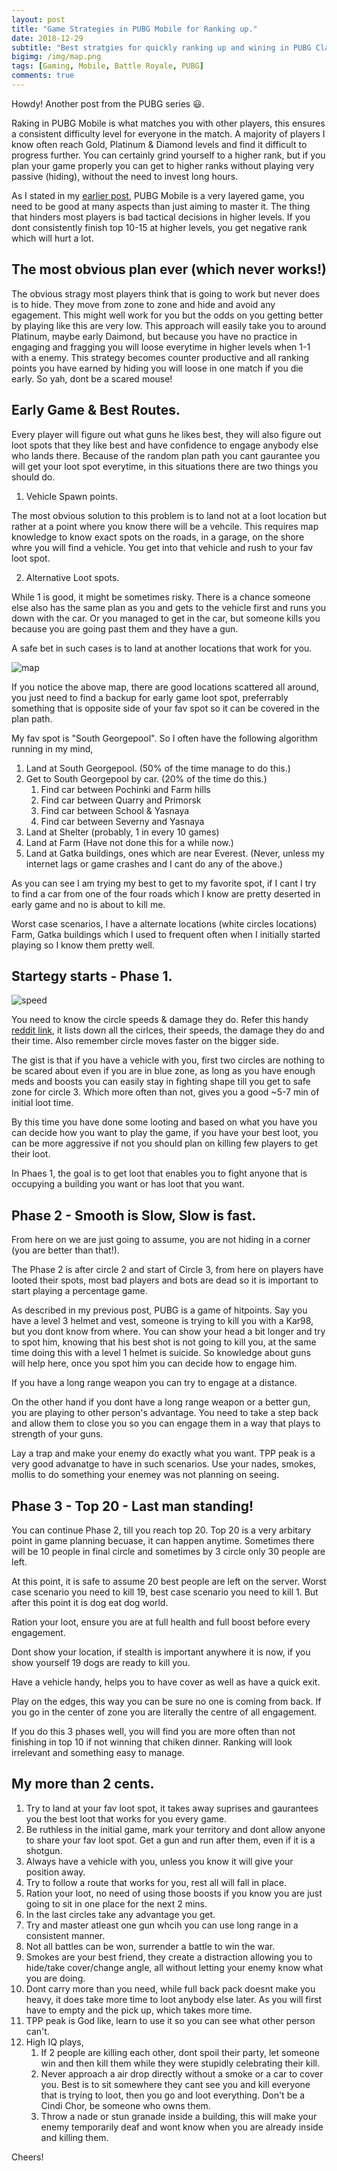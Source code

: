 ```yaml
---
layout: post
title: "Game Strategies in PUBG Mobile for Ranking up."
date: 2018-12-29
subtitle: "Best stratgies for quickly ranking up and wining in PUBG Classic Mode."
bigimg: /img/map.png
tags: [Gaming, Mobile, Battle Royale, PUBG]
comments: true
---
```


Howdy! Another post from the PUBG series :smiley:.

Raking in PUBG Mobile is what matches you with other players, this ensures a consistent difficulty level for everyone in the match. A majority of players I know often reach Gold, Platinum & Diamond levels and find it difficult to progress further. You can certainly grind yourself to a higher rank, but if you plan your game properly you can get to higher ranks without playing very passive (hiding), without the need to invest long hours.

As I stated in my [earlier post](https://swarad07.github.io/PUBG-Mobile-10-Tips-To-Improve-your-game/), PUBG Mobile is a very layered game, you need to be good at many aspects than just aiming to master it. The thing that hinders most players is bad tactical decisions in higher levels. If you dont consistently finish top 10-15 at higher levels, you get negative rank which will hurt a lot.

## The most obvious plan ever (which never works!)

The obvious stragy most players think that is going to work but never does is to hide. They move from zone to zone and hide and avoid any egagement. This might well work for you but the odds on you getting better by playing like this are very low. This approach will easily take you to around Platinum, maybe early Daimond, but because you have no practice in engaging and fragging you will loose everytime in higher levels when 1-1 with a enemy. This strategy becomes counter productive and all ranking points you have earned by hiding you will loose in one match if you die early. So yah, dont be a scared mouse!

## Early Game & Best Routes.

Every player will figure out what guns he likes best, they will also figure out loot spots that they like best and have confidence to engage anybody else who lands there. Because of the random plan path you cant gaurantee you will get your loot spot everytime, in this situations there are two things you should do.

1) Vehicle Spawn points.

The most obvious solution to this problem is to land not at a loot location but rather at a point where you know there will be a vehcile. This requires map knowledge to know exact spots on the roads, in a garage, on the shore whre you will find a vehicle. You get into that vehicle and rush to your fav loot spot.

2) Alternative Loot spots.

While 1 is good, it might be sometimes risky. There is a chance someone else also has the same plan as you and gets to the vehicle first and runs you down with the car. Or you managed to get in the car, but someone kills you because you are going past them and they have a gun.

A safe bet in such cases is to land at another locations that work for you.

![map](/assets/img/map.png)

If you notice the above map, there are good locations scattered all around, you just need to find a backup for early game loot spot, preferrably something that is opposite side of your fav spot so it can be covered in the plan path.

My fav spot is "South Georgepool". So I often have the following algorithm running in my mind,

1. Land at South Georgepool. (50% of the time manage to do this.)
2. Get to South Georgepool by car. (20% of the time do this.)
   1. Find car between Pochinki and Farm hills
   2. Find car between Quarry and Primorsk
   3. Find car between School & Yasnaya
   4. Find car between Severny and Yasnaya
3. Land at Shelter (probably, 1 in every 10 games)
4. Land at Farm (Have not done this for a while now.)
5. Land at Gatka buildings, ones which are near Everest. (Never, unless my internet lags or game crashes and I cant do any of the above.)

As you can see I am trying my best to get to my favorite spot, if I cant I try to find a car from one of the four roads which I know are pretty deserted in early game and no is about to kill me.

Worst case scenarios, I have a alternate locations (white circles locations) Farm, Gatka buildings which I used to frequent often when I initially started playing so I know them pretty well.

## Startegy starts - Phase 1.

![speed](/assets/img/speed.png)

You need to know the circle speeds & damage they do. Refer this handy [reddit link](https://www.reddit.com/r/PUBATTLEGROUNDS/comments/6odhok/circle_breakdown_times_damage_travel_time_and_tips/), it lists down all the cirlces, their speeds, the damage they do and their time. Also remember circle moves faster on the bigger side.

The gist is that if you have a vehicle with you, first two circles are nothing to be scared about even if you are in blue zone, as long as you have enough meds and boosts you can easily stay in fighting shape till you get to safe zone for circle 3. Which more often than not, gives you a good ~5-7 min of initial loot time.

By this time you have done some looting and based on what you have you can decide how you want to play the game, if you have your best loot, you can be more aggressive if not you should plan on killing few players to get their loot.

In Phaes 1, the goal is to get loot that enables you to fight anyone that is occupying a building you want or has loot that you want.

## Phase 2 - Smooth is Slow, Slow is fast.

From here on we are just going to assume, you are not hiding in a corner (you are better than that!).

The Phase 2 is after circle 2 and start of Circle 3, from here on players have looted their spots, most bad players and bots are dead so it is important to start playing a percentage game.

As described in my previous post, PUBG is a game of hitpoints. Say you have a level 3 helmet and vest, someone is trying to kill you with a Kar98, but you dont know from where. You can show your head a bit longer and try to spot him, knowing that his best shot is not going to kill you, at the same time doing this with a level 1 helmet is suicide. So knowledge about guns will help here, once you spot him you can decide how to engage him.

If you have a long range weapon you can try to engage at a distance.

On the other hand if you dont have a long range weapon or a better gun, you are playing to other person's advantage. You need to take a step back and allow them to close you so you can engage them in a way that plays to strength of your guns.

Lay a trap and make your enemy do exactly what you want. TPP peak is a very good advanatge to have in such scenarios. Use your nades, smokes, mollis to do something your enemey was not planning on seeing.

## Phase 3 - Top 20 - Last man standing!

You can continue Phase 2, till you reach top 20. Top 20 is a very arbitary point in game planning becuase, it can happen anytime. Sometimes there will be 10 people in final circle and sometimes by 3 circle only 30 people are left.

At this point, it is safe to assume 20 best people are left on the server. Worst case scenario you need to kill 19, best case scenario you need to kill 1. But after this point it is dog eat dog world.

Ration your loot, ensure you are at full health and full boost before every engagement.

Dont show your location, if stealth is important anywhere it is now, if you show yourself 19 dogs are ready to kill you.

Have a vehicle handy, helps you to have cover as well as have a quick exit.

Play on the edges, this way you can be sure no one is coming from back. If you go in the center of zone you are literally the centre of all engagement.

If you do this 3 phases well, you will find you are more often than not finishing in top 10 if not winning that chiken dinner. Ranking will look irrelevant and something easy to manage.

## My more than 2 cents.

1) Try to land at your fav loot spot, it takes away suprises and gaurantees you the best loot that works for you every game.
2) Be ruthless in the initial game, mark your territory and dont allow anyone to share your fav loot spot. Get a gun and run after them, even if it is a shotgun.
3) Always have a vehicle with you, unless you know it will give your position away.
4) Try to follow a route that works for you, rest all will fall in place.
5) Ration your loot, no need of using those boosts if you know you are just going to sit in one place for the next 2 mins.
6) In the last circles take any advantage you get.
7) Try and master atleast one gun whcih you can use long range in a consistent manner.
8) Not all battles can be won, surrender a battle to win the war.
9) Smokes are your best friend, they create a distraction allowing you to hide/take cover/change angle, all without letting your enemy know what you are doing.
10) Dont carry more than you need, while full back pack doesnt make you heavy, it does take more time to loot anybody else later. As you will first have to empty and the pick up, which takes more time.
11) TPP peak is God like, learn to use it so you can see what other person can't.
12) High IQ plays,
    1)  If 2 people are killing each other, dont spoil their party, let someone win and then kill them while they were stupidly celebrating their kill.
    2)  Never approach a air drop directly without a smoke or a car to cover you. Best is to sit somewhere they cant see you and kill everyone that is trying to loot, then you go and loot everything. Don't be a Cindi Chor, be someone who owns them.
    3) Throw a nade or stun granade inside a building, this will make your enemy temporarily deaf and wont know when you are already inside and killing them.

Cheers!





